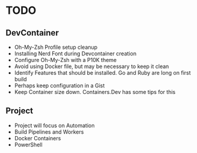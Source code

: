 # TODO

## DevContainer

- Oh-My-Zsh Profile setup cleanup
- Installing Nerd Font during Devcontainer creation
- Configure Oh-My-Zsh with a P10K theme
- Avoid using Docker file, but may be necessary to keep it clean
- Identify Features that should be installed.  Go and Ruby are long on first build
- Perhaps keep configuration in a Gist
- Keep Container size down.  Containers.Dev has some tips for this

## Project

- Project will focus on Automation
- Build Pipelines and Workers
- Docker Containers
- PowerShell
